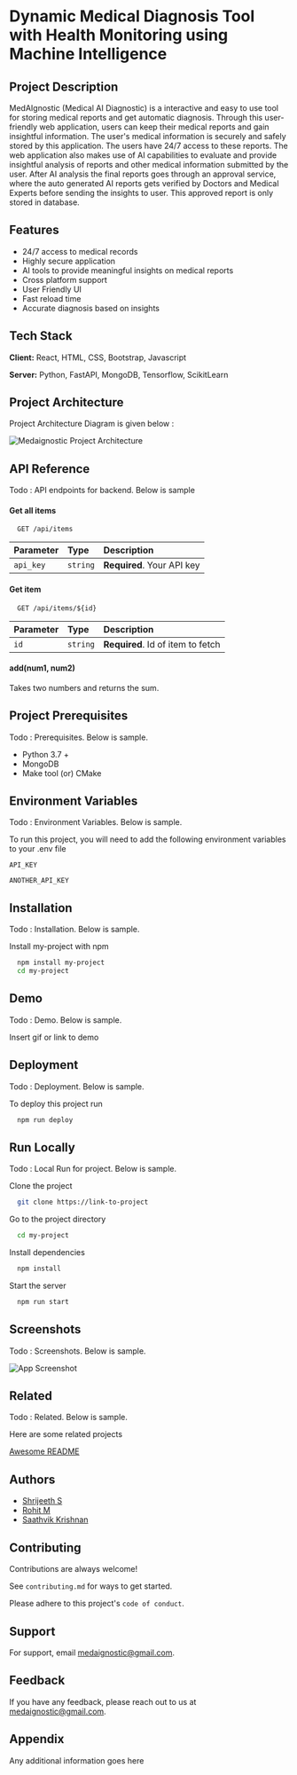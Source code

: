# Dynamic Medical Diagnosis Tool with Health Monitoring using Machine Intelligence

## Project Description
MedAIgnostic (Medical AI Diagnostic) is a interactive and easy 
to use tool for storing medical reports and get automatic diagnosis. 
Through this user-friendly web application, users can keep their 
medical reports and gain insightful information. The user's medical 
information is securely and safely stored by this application. The 
users have 24/7 access to these reports. The web application also 
makes use of AI capabilities to evaluate and provide insightful 
analysis of reports and other medical information submitted by the user.
After AI analysis the final reports goes through an approval service,
where the auto generated AI reports gets verified by Doctors and Medical
Experts before sending the insights to user. This approved report is only
stored in database.

## Features

- 24/7 access to medical records
- Highly secure application
- AI tools to provide meaningful insights on medical reports
- Cross platform support
- User Friendly UI
- Fast reload time
- Accurate diagnosis based on insights


## Tech Stack

**Client:** React, HTML, CSS, Bootstrap, Javascript

**Server:** Python, FastAPI, MongoDB, Tensorflow, ScikitLearn


## Project Architecture

Project Architecture Diagram is given below : 

![Medaignostic Project Architecture](https://user-images.githubusercontent.com/58306412/192101043-a99d3c70-284f-480d-a97e-2aec453d1a2a.jpeg)


## API Reference

Todo : API endpoints for backend. Below is sample

#### Get all items

```http
  GET /api/items
```

| Parameter | Type     | Description                |
| :-------- | :------- | :------------------------- |
| `api_key` | `string` | **Required**. Your API key |

#### Get item

```http
  GET /api/items/${id}
```

| Parameter | Type     | Description                       |
| :-------- | :------- | :-------------------------------- |
| `id`      | `string` | **Required**. Id of item to fetch |

#### add(num1, num2)

Takes two numbers and returns the sum.


## Project Prerequisites

Todo : Prerequisites. Below is sample.

- Python 3.7 +
- MongoDB
- Make tool (or) CMake
## Environment Variables

Todo : Environment Variables. Below is sample.

To run this project, you will need to add the following environment variables to your .env file

`API_KEY`

`ANOTHER_API_KEY`


## Installation

Todo : Installation. Below is sample.

Install my-project with npm

```bash
  npm install my-project
  cd my-project
```
    
## Demo

Todo : Demo. Below is sample.

Insert gif or link to demo


## Deployment

Todo : Deployment. Below is sample.

To deploy this project run

```bash
  npm run deploy
```


## Run Locally

Todo : Local Run for project. Below is sample.

Clone the project

```bash
  git clone https://link-to-project
```

Go to the project directory

```bash
  cd my-project
```

Install dependencies

```bash
  npm install
```

Start the server

```bash
  npm run start
```


## Screenshots

Todo : Screenshots. Below is sample.

![App Screenshot](https://via.placeholder.com/468x300?text=App+Screenshot+Here)


## Related

Todo : Related. Below is sample.

Here are some related projects

[Awesome README](https://github.com/matiassingers/awesome-readme)


## Authors

- [Shrijeeth S](https://github.com/Shrijeeth)
- [Rohit M](https://github.com/rohitmahi14)
- [Saathvik Krishnan](https://github.com/Saathvik-Krishnan)


## Contributing

Contributions are always welcome!

See `contributing.md` for ways to get started.

Please adhere to this project's `code of conduct`.


## Support

For support, email medaignostic@gmail.com.


## Feedback

If you have any feedback, please reach out to us at medaignostic@gmail.com.


## Appendix

Any additional information goes here

